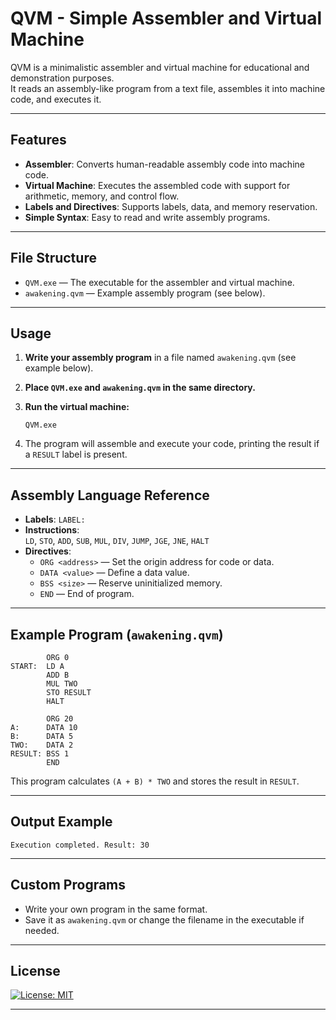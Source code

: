 # QVM - Simple Assembler and Virtual Machine

QVM is a minimalistic assembler and virtual machine for educational and demonstration purposes.  
It reads an assembly-like program from a text file, assembles it into machine code, and executes it.

---

## Features

- **Assembler**: Converts human-readable assembly code into machine code.
- **Virtual Machine**: Executes the assembled code with support for arithmetic, memory, and control flow.
- **Labels and Directives**: Supports labels, data, and memory reservation.
- **Simple Syntax**: Easy to read and write assembly programs.

---

## File Structure

- `QVM.exe` — The executable for the assembler and virtual machine.
- `awakening.qvm` — Example assembly program (see below).

---

## Usage

1. **Write your assembly program** in a file named `awakening.qvm` (see example below).
2. **Place `QVM.exe` and `awakening.qvm` in the same directory.**
3. **Run the virtual machine:**

   ```
   QVM.exe
   ```

4. The program will assemble and execute your code, printing the result if a `RESULT` label is present.

---

## Assembly Language Reference

- **Labels**: `LABEL:`
- **Instructions**:  
  `LD`, `STO`, `ADD`, `SUB`, `MUL`, `DIV`, `JUMP`, `JGE`, `JNE`, `HALT`
- **Directives**:
    - `ORG <address>` — Set the origin address for code or data.
    - `DATA <value>` — Define a data value.
    - `BSS <size>` — Reserve uninitialized memory.
    - `END` — End of program.

---

## Example Program (`awakening.qvm`)

```
        ORG 0
START:  LD A
        ADD B
        MUL TWO
        STO RESULT
        HALT

        ORG 20
A:      DATA 10
B:      DATA 5
TWO:    DATA 2
RESULT: BSS 1
        END
```

This program calculates `(A + B) * TWO` and stores the result in `RESULT`.

---

## Output Example

```
Execution completed. Result: 30
```

---

## Custom Programs

- Write your own program in the same format.
- Save it as `awakening.qvm` or change the filename in the executable if needed.

---

## License

[![License: MIT](https://img.shields.io/badge/License-MIT-yellow.svg)](https://opensource.org/licenses/MIT)

---

